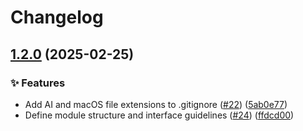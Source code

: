 # Changelog

## [1.2.0](https://github.com/Excoriate/terraform-registry-module-template/compare/v1.1.1...v1.2.0) (2025-02-25)


### ✨ Features

* Add AI and macOS file extensions to .gitignore ([#22](https://github.com/Excoriate/terraform-registry-module-template/issues/22)) ([5ab0e77](https://github.com/Excoriate/terraform-registry-module-template/commit/5ab0e7768574bb851546d6f0bddfd45dd87a4272))
* Define module structure and interface guidelines ([#24](https://github.com/Excoriate/terraform-registry-module-template/issues/24)) ([ffdcd00](https://github.com/Excoriate/terraform-registry-module-template/commit/ffdcd004f67f244a68994d0ea28773c2070e816c))
